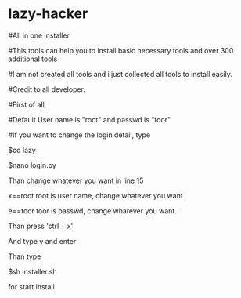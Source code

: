 # lazy-hacker
#All in one installer

#This tools can help you to install basic necessary tools and over 300 additional tools


#I am not created all tools and i just collected all tools to install easily.


#Credit to all developer.


#First of all,

#Default User name is "root" and passwd is "toor" 

#If you want to change the login detail, type

$cd lazy

$nano login.py

Than change whatever you want in line 15

x==root root is user name, change whatever you want

e==toor toor is passwd, change wharever you want.

Than press 'ctrl + x'

And type y and enter

Than type 

$sh installer.sh 

for start install
